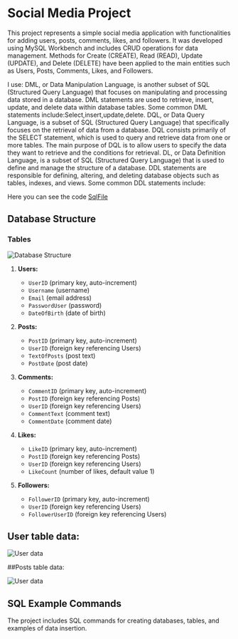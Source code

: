 
# Social Media Project

This project represents a simple social media application with functionalities for adding users, posts, comments, likes, and followers. It was developed using MySQL Workbench and includes CRUD operations for data management. Methods for Create (CREATE), Read (READ), Update (UPDATE), and Delete (DELETE) have been applied to the main entities such as Users, Posts, Comments, Likes, and Followers.

I use: DML, or Data Manipulation Language, is another subset of SQL (Structured Query Language) that focuses on manipulating and processing data stored in a database. DML statements are used to retrieve, insert, update, and delete data within database tables. Some common DML statements include:Select,insert,update,delete.
DQL, or Data Query Language, is a subset of SQL (Structured Query Language) that specifically focuses on the retrieval of data from a database. DQL consists primarily of the SELECT statement, which is used to query and retrieve data from one or more tables. The main purpose of DQL is to allow users to specify the data they want to retrieve and the conditions for retrieval.
DL, or Data Definition Language, is a subset of SQL (Structured Query Language) that is used to define and manage the structure of a database. DDL statements are responsible for defining, altering, and deleting database objects such as tables, indexes, and views. Some common DDL statements include:



Here you can see the code [SqlFile](https://github.com/legendadr/MySQL-Project/blob/main/MySqlProjectFile.sql)

## Database Structure

### Tables

![Database Structure](https://github.com/legendadr/MySQL-Project/blob/main/designBazaDeDateSocialMedia.png)

1. **Users:**
   - `UserID` (primary key, auto-increment)
   - `Username` (username)
   - `Email` (email address)
   - `PasswordUser` (password)
   - `DateOfBirth` (date of birth)

2. **Posts:**
   - `PostID` (primary key, auto-increment)
   - `UserID` (foreign key referencing Users)
   - `TextOfPosts` (post text)
   - `PostDate` (post date)

3. **Comments:**
   - `CommentID` (primary key, auto-increment)
   - `PostID` (foreign key referencing Posts)
   - `UserID` (foreign key referencing Users)
   - `CommentText` (comment text)
   - `CommentDate` (comment date)

4. **Likes:**
   - `LikeID` (primary key, auto-increment)
   - `PostID` (foreign key referencing Posts)
   - `UserID` (foreign key referencing Users)
   - `LikeCount` (number of likes, default value 1)

5. **Followers:**
   - `FollowerID` (primary key, auto-increment)
   - `UserID` (foreign key referencing Users)
   - `FollowerUserID` (foreign key referencing Users)

## User table data:

![User data](https://github.com/legendadr/MySQL-Project/blob/main/User%20Table%20Data.png)

##Posts table data:

![User data](https://github.com/legendadr/MySQL-Project/blob/main/table%20posts.png)


## SQL Example Commands

The project includes SQL commands for creating databases, tables, and examples of data insertion.



